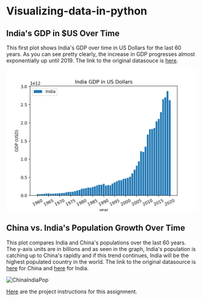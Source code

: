 # Visualizing-data-in-python

## India's GDP in $US Over Time



This first plot shows India's GDP over time in US Dollars for the last 60 years. As you can see pretty clearly, the increase in GDP progresses almost exponentially up until 2019. The link to the original datasouce is [here](http://api.worldbank.org/v2/countries/IND/indicators/NY.GDP.MKTP.CD?per_page=5000&format=json).



![This is the plot](IndiaGDP.png)






## China vs. India's Population Growth Over Time


This plot compares India and China's populations over the last 60 years. The y-axis units are in billions and as seen in the graph, India's population is catching up to China's rapidly and if this trend continues, India will be the highest populated country in the world. The link to the original datasource is [here](http://api.worldbank.org/v2/countries/CHN/indicators/SP.POP.TOTL?per_page=5000&format=json) for China and [here](http://api.worldbank.org/v2/countries/IND/indicators/SP.POP.TOTL?per_page=5000&format=json) for India. 




 

![ChinaIndiaPop](https://user-images.githubusercontent.com/89937615/138991587-3b64b092-fb8e-4988-8205-6c4cc8bc32d0.png)




[Here](https://github.com/mikeizbicki/cmc-csci040/tree/2021fall/hw_02) are the project instructions for this assignment. 





